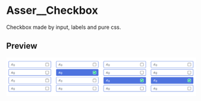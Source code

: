 # Asser__Checkbox
Checkbox made by input, labels and pure css.

## Preview
![alt text](https://github.com/Asser90/Asser__Checkbox/blob/master/preview.png?raw=true)